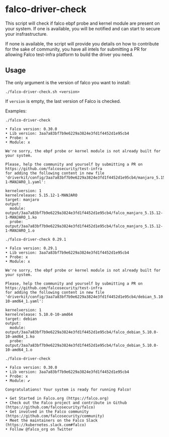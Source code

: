 # falco-driver-check

This script will check if falco ebpf probe and kernel module are present on your system. If one is available, you will be notified and can start to secure your insfrastructure.

If none is available, the script will provide you details on how to contribute for the sake of community, you have all intels for submitting a 
PR for allowing Falco test-infra platform to build the driver you need.

## Usage

The only argument is the version of falco you want to install:
```shell
./falco-driver-check.sh <version>
```
If `version` is empty, the last version of Falco is checked.

Examples:
```shell
./falco-driver-check

• Falco version: 0.30.0
• Lib version: 3aa7a83bf7b9e6229a3824e3fd1f4452d1e95cb4
• Probe: x
• Module: x

We're sorry, the ebpf probe or kernel module is not already built for your system.

Please, help the community and yourself by submitting a PR on https://github.com/falcosecurity/test-infra
for adding the following content in new file 'driverkit/config/3aa7a83bf7b9e6229a3824e3fd1f4452d1e95cb4/manjaro_5.15.12-1-MANJARO_1.yaml':

kernelversion: 1
kernelrelease: 5.15.12-1-MANJARO
target: manjaro
output:
  module: output/3aa7a83bf7b9e6229a3824e3fd1f4452d1e95cb4/falco_manjaro_5.15.12-1-MANJARO_1.ko
  probe: output/3aa7a83bf7b9e6229a3824e3fd1f4452d1e95cb4/falco_manjaro_5.15.12-1-MANJARO_1.o
```
```shell
./falco-driver-check 0.29.1

• Falco version: 0.29.1
• Lib version: 3aa7a83bf7b9e6229a3824e3fd1f4452d1e95cb4
• Probe: x
• Module: x

We're sorry, the ebpf probe or kernel module is not already built for your system.

Please, help the community and yourself by submitting a PR on https://github.com/falcosecurity/test-infra
for adding the following content in new file 'driverkit/config/3aa7a83bf7b9e6229a3824e3fd1f4452d1e95cb4/debian_5.10.0-10-amd64_1.yaml':

kernelversion: 1
kernelrelease: 5.10.0-10-amd64
target: debian
output:
  module: output/3aa7a83bf7b9e6229a3824e3fd1f4452d1e95cb4/falco_debian_5.10.0-10-amd64_1.ko
  probe: output/3aa7a83bf7b9e6229a3824e3fd1f4452d1e95cb4/falco_debian_5.10.0-10-amd64_1.o
```
```shell
./falco-driver-check

• Falco version: 0.30.0
• Lib version: 3aa7a83bf7b9e6229a3824e3fd1f4452d1e95cb4
• Probe: x
• Module: ✔

Congratulations! Your system is ready for running Falco!

• Get Started in Falco.org (https://falco.org)
• Check out the Falco project and contribute in Github (https://github.com/falcosecurity/falco)
• Get involved in the Falco community (https://github.com/falcosecurity/community)
• Meet the maintainers on the Falco Slack (https://kubernetes.slack.com#falco)
• Follow @falco_org on Twitter
```
